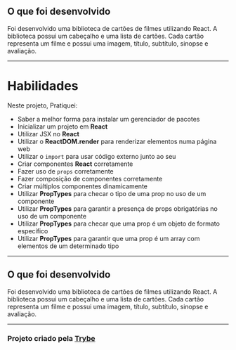 ## O que foi desenvolvido

Foi desenvolvido uma biblioteca de cartões de filmes utilizando React. A biblioteca possui um cabeçalho e uma lista de cartões. Cada cartão representa um filme e possui uma imagem, título, subtítulo, sinopse e avaliação.

---

# Habilidades

Neste projeto, Pratiquei:

* Saber a melhor forma para instalar um gerenciador de pacotes
* Inicializar um projeto em **React**
* Utilizar JSX no **React**
* Utilizar o **ReactDOM.render** para renderizar elementos numa página web
* Utilizar o `import` para usar código externo junto ao seu
* Criar componentes **React** corretamente
* Fazer uso de `props` corretamente
* Fazer composição de componentes corretamente
* Criar múltiplos componentes dinamicamente
* Utilizar **PropTypes** para checar o tipo de uma prop no uso de um componente
* Utilizar **PropTypes** para garantir a presença de props obrigatórias no uso de um componente
* Utilizar **PropTypes** para checar que uma prop é um objeto de formato específico
* Utilizar **PropTypes** para garantir que uma prop é um array com elementos de um determinado tipo

---

## O que foi desenvolvido

Foi desenvolvido uma biblioteca de cartões de filmes utilizando React. A biblioteca possui um cabeçalho e uma lista de cartões. Cada cartão representa um filme e possui uma imagem, título, subtítulo, sinopse e avaliação.

---

<h3>Projeto criado pela <a href="https://www.betrybe.com/">Trybe</a></h3>
